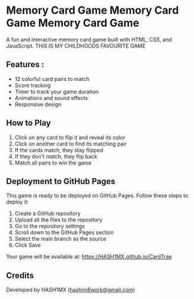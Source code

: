 # Memory Card Game Memory Card Game Memory Card Game 

A fun and interactive memory card game built with HTML, CSS, and JavaScript.
THIS IS MY CHILDHOODS FAVOURITE GAME


## Features :

- 12 colorful card pairs to match
- Score tracking
- Timer to track your game duration
- Animations and sound effects
- Responsive design

## How to Play

1. Click on any card to flip it and reveal its color
2. Click on another card to find its matching pair
3. If the cards match, they stay flipped
4. If they don't match, they flip back
5. Match all pairs to win the game


## Deployment to GitHub Pages

This game is ready to be deployed on GitHub Pages. Follow these steps to deploy it:

1. Create a GitHub repository
2. Upload all the files to the repository
3. Go to the repository settings
4. Scroll down to the GitHub Pages section
5. Select the main branch as the source
6. Click Save

Your game will be available at: https://HASH1MX.github.io/CardTrae

## Credits

Developed by HASH1MX (hashim8work@gmail.com)
